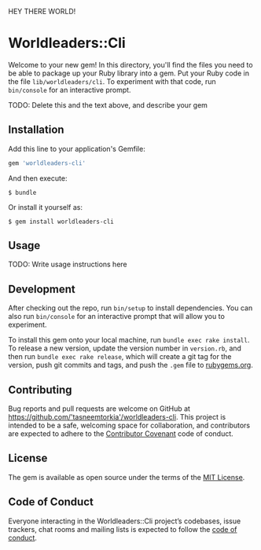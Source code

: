 HEY THERE WORLD! 

# Worldleaders::Cli

Welcome to your new gem! In this directory, you'll find the files you need to be able to package up your Ruby library into a gem. Put your Ruby code in the file `lib/worldleaders/cli`. To experiment with that code, run `bin/console` for an interactive prompt.

TODO: Delete this and the text above, and describe your gem

## Installation

Add this line to your application's Gemfile:

```ruby
gem 'worldleaders-cli'
```

And then execute:

    $ bundle

Or install it yourself as:

    $ gem install worldleaders-cli

## Usage

TODO: Write usage instructions here

## Development

After checking out the repo, run `bin/setup` to install dependencies. You can also run `bin/console` for an interactive prompt that will allow you to experiment.

To install this gem onto your local machine, run `bundle exec rake install`. To release a new version, update the version number in `version.rb`, and then run `bundle exec rake release`, which will create a git tag for the version, push git commits and tags, and push the `.gem` file to [rubygems.org](https://rubygems.org).

## Contributing

Bug reports and pull requests are welcome on GitHub at https://github.com/'tasneemtorkia'/worldleaders-cli. This project is intended to be a safe, welcoming space for collaboration, and contributors are expected to adhere to the [Contributor Covenant](http://contributor-covenant.org) code of conduct.

## License

The gem is available as open source under the terms of the [MIT License](https://opensource.org/licenses/MIT).

## Code of Conduct

Everyone interacting in the Worldleaders::Cli project’s codebases, issue trackers, chat rooms and mailing lists is expected to follow the [code of conduct](https://github.com/'tasneemtorkia'/worldleaders-cli/blob/master/CODE_OF_CONDUCT.md).
